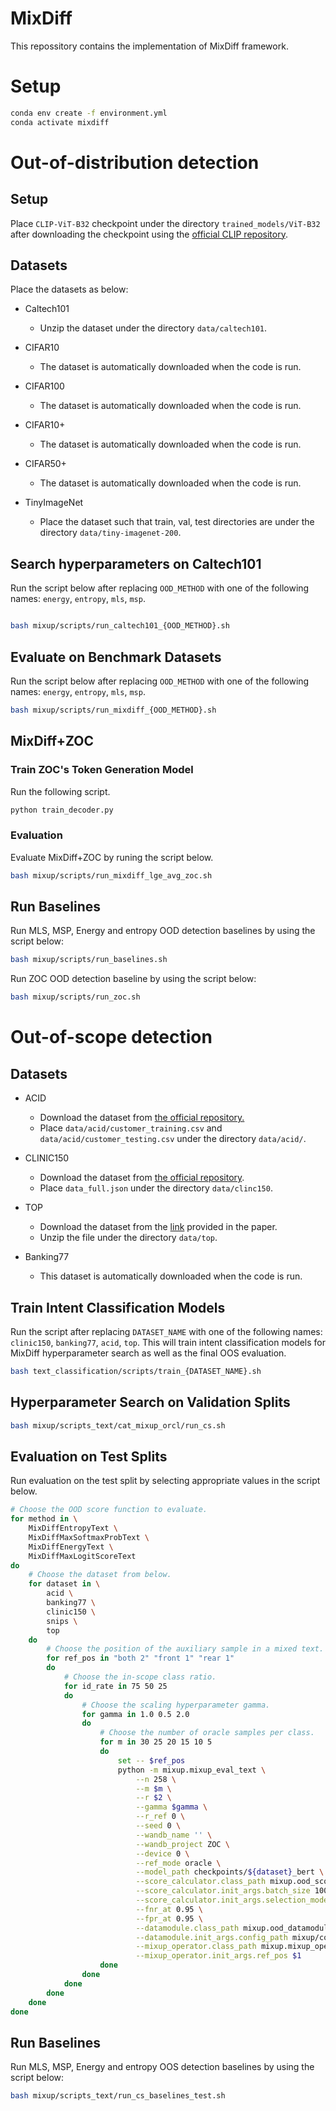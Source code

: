 # MixDiff
This repossitory contains the implementation of MixDiff framework.

# Setup

```bash
conda env create -f environment.yml
conda activate mixdiff
```

# Out-of-distribution detection

## Setup

Place `CLIP-ViT-B32` checkpoint under the directory `trained_models/ViT-B32` after downloading the checkpoint using the [official CLIP repository](https://github.com/openai/CLIP).

## Datasets

Place the datasets as below:

* Caltech101
    * Unzip the dataset under the directory `data/caltech101`.

* CIFAR10
    * The dataset is automatically downloaded when the code is run.

* CIFAR100
    * The dataset is automatically downloaded when the code is run.

* CIFAR10+
    * The dataset is automatically downloaded when the code is run.

* CIFAR50+
    * The dataset is automatically downloaded when the code is run.

* TinyImageNet
    * Place the dataset such that train, val, test directories are under the directory `data/tiny-imagenet-200`.

## Search hyperparameters on Caltech101

Run the script below after replacing `OOD_METHOD` with one of the following names: `energy`, `entropy`, `mls`, `msp`.

```bash

bash mixup/scripts/run_caltech101_{OOD_METHOD}.sh

```

## Evaluate on Benchmark Datasets

Run the script below after replacing `OOD_METHOD` with one of the following names: `energy`, `entropy`, `mls`, `msp`.

```bash
bash mixup/scripts/run_mixdiff_{OOD_METHOD}.sh
```

## MixDiff+ZOC

### Train ZOC's Token Generation Model

Run the following script.

```bash
python train_decoder.py
```

### Evaluation 

Evaluate MixDiff+ZOC by runing the script below.

```bash
bash mixup/scripts/run_mixdiff_lge_avg_zoc.sh
```

## Run Baselines

Run MLS, MSP, Energy and entropy OOD detection baselines by using the script below:

```bash
bash mixup/scripts/run_baselines.sh
```

Run ZOC OOD detection baseline by using the script below:

```bash
bash mixup/scripts/run_zoc.sh
```

# Out-of-scope detection

## Datasets

* ACID
    * Download the dataset from [the official repository.](https://github.com/AmFamMLTeam/ACID)
    * Place `data/acid/customer_training.csv` and `data/acid/customer_testing.csv` under the directory `data/acid/`.

* CLINIC150
    * Download the dataset from [the official repository](https://github.com/clinc/oos-eval/tree/master/data).
    * Place `data_full.json` under the directory `data/clinc150`.

* TOP
    * Download the dataset from the [link](http://fb.me/semanticparsingdialog) provided in the paper.
    * Unzip the file under the directory `data/top`.

* Banking77
    * This dataset is automatically downloaded when the code is run.

## Train Intent Classification Models

Run the script after replacing `DATASET_NAME` with one of the following names: `clinic150`, `banking77`, `acid`, `top`. This will train intent classification models for MixDiff hyperparameter search as well as the final OOS evaluation.

```bash
bash text_classification/scripts/train_{DATASET_NAME}.sh
```

## Hyperparameter Search on Validation Splits

```bash
bash mixup/scripts_text/cat_mixup_orcl/run_cs.sh
```

## Evaluation on Test Splits

Run evaluation on the test split by selecting appropriate values in the script below.

```bash
# Choose the OOD score function to evaluate.
for method in \
    MixDiffEntropyText \
    MixDiffMaxSoftmaxProbText \
    MixDiffEnergyText \
    MixDiffMaxLogitScoreText 
do 
    # Choose the dataset from below.
    for dataset in \
        acid \
        banking77 \
        clinic150 \
        snips \
        top 
    do
        # Choose the position of the auxiliary sample in a mixed text.
        for ref_pos in "both 2" "front 1" "rear 1"
        do
            # Choose the in-scope class ratio.
            for id_rate in 75 50 25
            do
                # Choose the scaling hyperparameter gamma.
                for gamma in 1.0 0.5 2.0
                do
                    # Choose the number of oracle samples per class.
                    for m in 30 25 20 15 10 5
                    do
                        set -- $ref_pos
                        python -m mixup.mixup_eval_text \
                            --n 258 \
                            --m $m \
                            --r $2 \
                            --gamma $gamma \
                            --r_ref 0 \
                            --seed 0 \
                            --wandb_name '' \
                            --wandb_project ZOC \
                            --device 0 \
                            --ref_mode oracle \
                            --model_path checkpoints/${dataset}_bert \
                            --score_calculator.class_path mixup.ood_score_calculators.$method \
                            --score_calculator.init_args.batch_size 10000 \
                            --score_calculator.init_args.selection_mode argmax \
                            --fnr_at 0.95 \
                            --fpr_at 0.95 \
                            --datamodule.class_path mixup.ood_datamodules.ClassSplitOODDataset \
                            --datamodule.init_args.config_path mixup/configs_text/${dataset}_cs_test_$id_rate.yml \
                            --mixup_operator.class_path mixup.mixup_operators.ConcatMixup \
                            --mixup_operator.init_args.ref_pos $1
                    done
                done
            done
        done
    done
done
```

## Run Baselines

Run MLS, MSP, Energy and entropy OOS detection baselines by using the script below:

```bash
bash mixup/scripts_text/run_cs_baselines_test.sh
```
